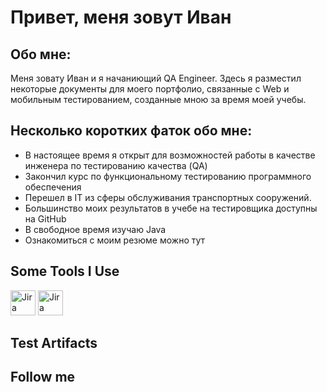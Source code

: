 # Привет, меня зовут Иван

## Обо мне:
Меня зовату Иван и я начаниющий QA Engineer. Здесь я разместил некоторые документы для моего портфолио, связанные с Web и мобильным тестированием, созданные мною за время моей учебы.

## Несколько коротких фаток обо мне:
* В настоящее время я открыт для возможностей работы в качестве инженера по тестированию качества (QA)
* Закончил курс по функциональному тестированию программного обеспечения
* Перешел в IT из сферы обслуживания транспортных сооружений.
* Большинство моих результатов в учебе на тестировщика доступны на GitHub
* В свободное время изучаю Java
* Ознакомиться с моим резюме можно тут

## Some Tools I Use

<image src="https://camo.githubusercontent.com/7a7f22bfe9c48db7252938295d6da6cc3ed16d7b272ec6b687d569d426b5168b/68747470733a2f2f63646e2e6a7364656c6976722e6e65742f67682f64657669636f6e732f64657669636f6e2f69636f6e732f6a6972612f6a6972612d6f726967696e616c2e737667" weght = 40 height =40 alt="Jira">

<image src="https://camo.githubusercontent.com/f86416bb829b36387844f250a8c43f84d4ab37635515f3246af75f57ce6f82fd/68747470733a2f2f75706c6f61642e77696b696d656469612e6f72672f77696b6970656469612f636f6d6d6f6e732f7468756d622f382f38642f596f75547261636b5f49636f6e2e7376672f3130323470782d596f75547261636b5f49636f6e2e7376672e706e673f3230323030383033303832323438" weght = 40 height =40 alt="Jira">


## Test Artifacts

## Follow me
